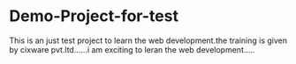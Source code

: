 # Demo-Project-for-test
This is an just test project to learn the web development.the training is given by cixware pvt.ltd......i am exciting to leran the web development.....

